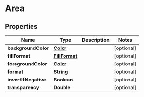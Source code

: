 
# Area

## Properties
Name | Type | Description | Notes
------------ | ------------- | ------------- | -------------
**backgroundColor** | [**Color**](Color.md) |  |  [optional]
**fillFormat** | [**FillFormat**](FillFormat.md) |  |  [optional]
**foregroundColor** | [**Color**](Color.md) |  |  [optional]
**format** | **String** |  |  [optional]
**invertIfNegative** | **Boolean** |  |  [optional]
**transparency** | **Double** |  |  [optional]



